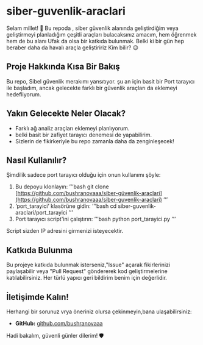 # siber-guvenlik-araclari

Selam millet! 👋 Bu repoda , siber güvenlik alanında geliştirdiğim veya geliştirmeyi planladığım çeşitli araçları bulacaksınız amacım, hem öğrenmek hem de bu alanı Ufak da olsa bir katkıda bulunmak. Belki ki bir gün hep beraber daha da havalı araçla geliştiririz Kim bilir? 😉

## Proje Hakkında Kısa Bir Bakış

Bu repo, Sibel güvenlik merakımı yansıtıyor. şu an için basit bir Port tarayıcı ile başladım, ancak gelecekte farklı bir güvenlik araçları da eklemeyi hedefliyorum.

## Yakın Gelecekte Neler Olacak?
- Farklı ağ analiz araçları eklemeyi planlıyorum.
- belki basit bir zafiyet tarayıcı denemesi de yapabilirim.
- Sizlerin de fikirkeriyle bu repo zamanla daha da zenginleşecek!

## Nasıl Kullanılır?
 Şimdilik sadece port tarayıcı olduğu için onun kullanımı şöyle: 

 1. Bu depoyu klonlayın: 
    ’’’bash
    git clone [https://github.com/bushranovaaa/siber-güvenlik-araclari](https://github.com/bushranovaaa/siber-guvenlik-araclari)
    ’’’
2. ’port_tarayici’ klasörüne gidin: 
’’’bash 
cd siber-guvenlik-araclari/port_tarayici
’’’
3. Port tarayıcı script'ini çalıştırın:
’’’bash 
python port_tarayici.py
’’’

Script sizden IP adresini girmenizi isteyecektir.

## Katkıda Bulunma
Bu projeye katkıda bulunmak isterseniz,"Issue" açarak fikirlerinizi paylaşabilir veya "Pull Request" göndererek kod geliştirmelerine katılabilirsiniz. Her türlü yapıcı geri bildirim benim için değerlidir.

## İletişimde Kalın!
 Herhangi bir sorunuz vrya öneriniz olursa çekinmeyin,bana ulaşabilirsiniz:

 - **GitHub:** [github.com/bushranovaaa](https://githun.com/bushranovaaa)

 Hadi bakalım, güvenli günler dilerim! 🛡️